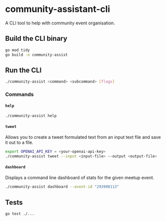 # community-assistant-cli

A CLI tool to help with community event organisation.

## Build the CLI binary

```bash
go mod tidy
go build -o community-assist
```

## Run the CLI

```bash
./community-assist <command> <subcommand> [flags]
```

### Commands

#### `help`

```bash
./community-assist help
```

#### `tweet`

Allows you to create a tweet formulated text from an input text file and save it out to a file.

```bash
export OPENAI_API_KEY = <your-openai-api-key>
./community-assist tweet --input <input-file> --output <output-file>
```

#### `dashboard`

Displays a command line dashboard of stats for the given meetup event.

```bash
./community-assist dashboard --event-id "293908113"
```

## Tests

```bash
go test ./...
```

